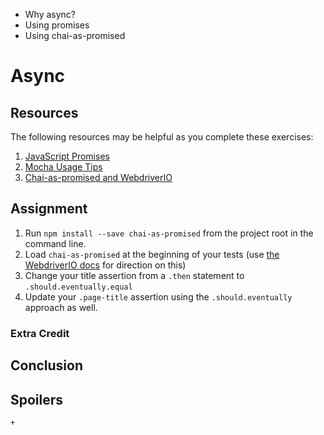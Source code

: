 - Why async?
- Using promises
- Using chai-as-promised

# Async

## Resources

The following resources may be helpful as you complete these exercises:

1. [JavaScript Promises](http://www.html5rocks.com/en/tutorials/es6/promises/#toc-async)
2. [Mocha Usage Tips](http://blog.kevinlamping.com/mocha-usage-tips/#asynctests)
3. [Chai-as-promised and WebdriverIO](http://webdriver.io/guide/usage/transferpromises.html)

## Assignment

1. Run `npm install --save chai-as-promised` from the project root in the command line.
1. Load `chai-as-promised` at the beginning of your tests (use [the WebdriverIO docs](http://webdriver.io/guide/usage/transferpromises.html) for direction on this)
1. Change your title assertion from a `.then` statement to `.should.eventually.equal`
1. Update your `.page-title` assertion using the `.should.eventually` approach as well.

### Extra Credit


## Conclusion

## Spoilers

    + 
